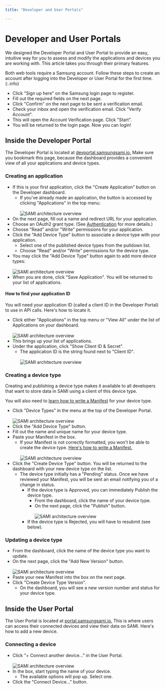 ```yaml
---
title: "Developer and User Portals"

---
```

# Developer and User Portals

We designed the Developer Portal and User Portal to provide an easy, intuitive way for you to assess and modify the applications and devices you are working with. This article takes you through their primary features.

Both web tools require a Samsung account. Follow these steps to create an account after logging into the Developer or User Portal for the first time.
{:.info}

- Click "Sign up here" on the Samsung login page to register.
- Fill out the required fields on the next page.
- Click "Confirm" on the next page to be sent a verification email.
- Check your inbox and open the verification email. Click "Verify Account".
- This will open the Account Verification page. Click "Start".
- You will be returned to the login page. Now you can login!

## Inside the Developer Portal

The Developer Portal is located at [devportal.samsungsami.io.](http://devportal.samsungsami.io) Make sure you bookmark this page, because the dashboard provides a convenient view of all your applications and device types.

### Creating an application

- If this is your first application, click the "Create Application" button on the Developer dashboard.
  - If you've already made an application, the button is accessed by clicking "Applications" in the top menu:<br /><br />
![SAMI architecture overview](/images/docs/sami/sami-documentation/developer-portal-header.png)
- On the next page, fill out a name and redirect URL for your application.
- Choose an OAuth2 grant type. (See [Authentication](/sami/sami-documentation/authentication.html) for more details.)
- Choose "Read" and/or "Write" permissions for your application.
- Click the "Add Device Type" button to associate a device type with your application.
  - Select one of the published device types from the pulldown list.
  - Choose "Read" and/or "Write" permissions for the device type.
- You may click the "Add Device Type" button again to add more device types:<br /><br />
![SAMI architecture overview](/images/docs/sami/sami-documentation/create-application-form.png)
- When you are done, click "Save Application". You will be returned to your list of applications.

#### How to find your application ID

You will need your application ID (called a client ID in the Developer Portal) to use in API calls. Here's how to locate it.

- Click either "Applications" in the top menu or "View All" under the list of Applications on your dashboard.<br /><br />
![SAMI architecture overview](/images/docs/sami/sami-documentation/dashboard-application.png)
- This brings up your list of applications.
- Under the application, click "Show Client ID & Secret".
  - The application ID is the string found next to "Client ID".<br /><br />
![SAMI architecture overview](/images/docs/sami/sami-documentation/application-client-id-reveal.png)


### Creating a device type

Creating and publishing a device type makes it available to all developers that want to store data in SAMI using a client of this device type.

You will also need to [learn how to write a Manifest](/sami/sami-documentation/the-manifest.html) for your device type. 

- Click "Device Types" in the menu at the top of the Developer Portal.<br /><br />
![SAMI architecture overview](/images/docs/sami/sami-documentation/developer-portal-header.png)
- Click the "Add Device Type" button.
- Fill out the name and unique name for your device type. 
- Paste your Manifest in the box.
  - If your Manifest is not correctly formatted, you won't be able to create the device type. [Here's how to write a Manifest.](/sami/sami-documentation/the-manifest.html)<br /><br />
  ![SAMI architecture overview](/images/docs/sami/sami-documentation/create-device-type-form.png)
- Click the "Create Device Type" button. You will be returned to the dashboard with your new device type on the list.
  - The device type initially has a "Pending" status. Once we have reviewed your Manifest, you will be sent an email notifying you of a change in status.
    - If the device type is Approved, you can immediately Publish the device type.
      - From the dashboard, click the name of your device type.
      - On the next page, click the "Publish" button.<br /><br />
      ![SAMI architecture overview](/images/docs/sami/sami-documentation/device-type-publish.png)
    - If the device type is Rejected, you will have to resubmit (see below).

### Updating a device type

- From the dashboard, click the name of the device type you want to update.
- On the next page, click the "Add New Version" button.<br /><br />
![SAMI architecture overview](/images/docs/sami/sami-documentation/device-type-update.png)
- Paste your new Manifest into the box on the next page.
- Click "Create Device Type Version".
  - On the dashboard, you will see a new version number and status for your device type.

## Inside the User Portal

The User Portal is located at [portal.samsungsami.io.](http://portal.samsungsami.io) This is where users can access their connected devices and view their data on SAMI. Here's how to add a new device.

### Connecting a device

- Click "+ Connect another device..." in the User Portal.<br /><br />
![SAMI architecture overview](/images/docs/sami/sami-documentation/connect-another-device.png)
- In the box, start typing the name of your device. 
  - The available options will pop up. Select one.
- Click the "Connect Device..." button.